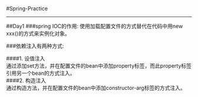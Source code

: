 #Spring-Practice

---
##Day1
###spring IOC的作用:
    使用加载配置文件的方式替代在代码中用new xxx()的方式来实例化对象。

###依赖注入有两种方式:

####1. 设值注入
    <br>通过添加set方法，并在配置文件的bean中添加property标签，而此property标签引用另一个bean的方式注入。<br>
####2. 构造注入
    <br>通过构造方法，并在配置文件的bean中添加constructor-arg标签的方式注入。<br>
